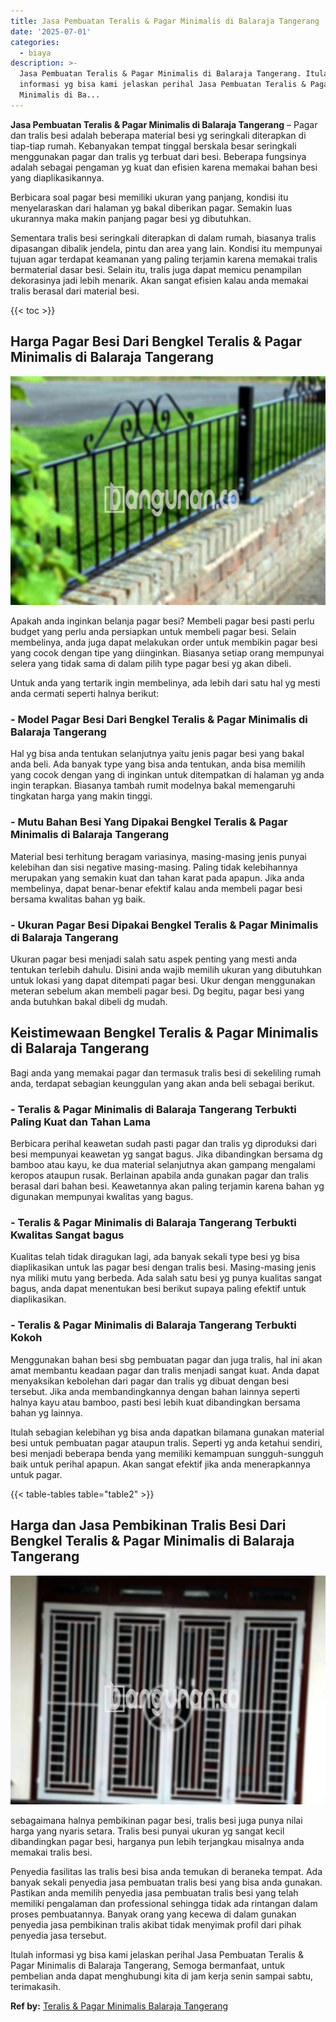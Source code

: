 ```yaml
---
title: Jasa Pembuatan Teralis & Pagar Minimalis di Balaraja Tangerang
date: '2025-07-01'
categories:
  - biaya
description: >-
  Jasa Pembuatan Teralis & Pagar Minimalis di Balaraja Tangerang. Itulah
  informasi yg bisa kami jelaskan perihal Jasa Pembuatan Teralis & Pagar
  Minimalis di Ba...
---
```


**Jasa Pembuatan Teralis & Pagar Minimalis di Balaraja Tangerang** – Pagar dan tralis besi adalah beberapa material besi yg seringkali diterapkan di tiap-tiap rumah. Kebanyakan tempat tinggal berskala besar seringkali menggunakan pagar dan tralis yg terbuat dari besi. Beberapa fungsinya adalah sebagai pengaman yg kuat dan efisien karena memakai bahan besi yang diaplikasikannya.

Berbicara soal pagar besi memiliki ukuran yang panjang, kondisi itu menyelaraskan dari halaman yg bakal diberikan pagar. Semakin luas ukurannya maka makin panjang pagar besi yg dibutuhkan.

Sementara tralis besi seringkali diterapkan di dalam rumah, biasanya tralis dipasangan dibalik jendela, pintu dan area yang lain. Kondisi itu mempunyai tujuan agar terdapat keamanan yang paling terjamin karena memakai tralis bermaterial dasar besi. Selain itu, tralis juga dapat memicu penampilan dekorasinya jadi lebih menarik. Akan sangat efisien kalau anda memakai tralis berasal dari material besi.

{{< toc >}}

## Harga Pagar Besi Dari Bengkel Teralis & Pagar Minimalis di Balaraja Tangerang

![Jasa Pembuatan Teralis & Pagar Minimalis di Balaraja Tangerang](/images/pagar-minimalis-murah-35.png)

Apakah anda inginkan belanja pagar besi? Membeli pagar besi pasti perlu budget yang perlu anda persiapkan untuk membeli pagar besi. Selain membelinya, anda juga dapat melakukan order untuk membikin pagar besi yang cocok dengan tipe yang diinginkan. Biasanya setiap orang mempunyai selera yang tidak sama di dalam pilih type pagar besi yg akan dibeli.

Untuk anda yang tertarik ingin membelinya, ada lebih dari satu hal yg mesti anda cermati seperti halnya berikut:
### \- Model Pagar Besi Dari Bengkel Teralis & Pagar Minimalis di Balaraja Tangerang

Hal yg bisa anda tentukan selanjutnya yaitu jenis pagar besi yang bakal anda beli. Ada banyak type yang bisa anda tentukan, anda bisa memilih yang cocok dengan yang di inginkan untuk ditempatkan di halaman yg anda ingin terapkan. Biasanya tambah rumit modelnya bakal memengaruhi tingkatan harga yang makin tinggi.

### \- Mutu Bahan Besi Yang Dipakai Bengkel Teralis & Pagar Minimalis di Balaraja Tangerang

Material besi terhitung beragam variasinya, masing-masing jenis punyai kelebihan dan sisi negative masing-masing. Paling tidak kelebihannya merupakan yang semakin kuat dan tahan karat pada apapun. Jika anda membelinya, dapat benar-benar efektif kalau anda membeli pagar besi bersama kwalitas bahan yg baik.

### \- Ukuran Pagar Besi Dipakai Bengkel Teralis & Pagar Minimalis di Balaraja Tangerang

Ukuran pagar besi menjadi salah satu aspek penting yang mesti anda tentukan terlebih dahulu. Disini anda wajib memilih ukuran yang dibutuhkan untuk lokasi yang dapat ditempati pagar besi. Ukur dengan menggunakan meteran sebelum akan membeli pagar besi. Dg begitu, pagar besi yang anda butuhkan bakal dibeli dg mudah.

## Keistimewaan Bengkel Teralis & Pagar Minimalis di Balaraja Tangerang

Bagi anda yang memakai pagar dan termasuk tralis besi di sekeliling rumah anda, terdapat sebagian keunggulan yang akan anda beli sebagai berikut.

### \- Teralis & Pagar Minimalis di Balaraja Tangerang Terbukti Paling Kuat dan Tahan Lama

Berbicara perihal keawetan sudah pasti pagar dan tralis yg diproduksi dari besi mempunyai keawetan yg sangat bagus. Jika dibandingkan bersama dg bamboo atau kayu, ke dua material selanjutnya akan gampang mengalami keropos ataupun rusak. Berlainan apabila anda gunakan pagar dan tralis berasal dari bahan besi. Keawetannya akan paling terjamin karena bahan yg digunakan mempunyai kwalitas yang bagus.

### \- Teralis & Pagar Minimalis di Balaraja Tangerang Terbukti Kwalitas Sangat bagus

Kualitas telah tidak diragukan lagi, ada banyak sekali type besi yg bisa diaplikasikan untuk las pagar besi dengan tralis besi. Masing-masing jenis nya miliki mutu yang berbeda. Ada salah satu besi yg punya kualitas sangat bagus, anda dapat menentukan besi berikut supaya paling efektif untuk diaplikasikan.

### \- Teralis & Pagar Minimalis di Balaraja Tangerang Terbukti Kokoh

Menggunakan bahan besi sbg pembuatan pagar dan juga tralis, hal ini akan amat membantu keadaan pagar dan tralis menjadi sangat kuat. Anda dapat menyaksikan kebolehan dari pagar dan tralis yg dibuat dengan besi tersebut. Jika anda membandingkannya dengan bahan lainnya seperti halnya kayu atau bamboo, pasti besi lebih kuat dibandingkan bersama bahan yg lainnya.

Itulah sebagian kelebihan yg bisa anda dapatkan bilamana gunakan material besi untuk pembuatan pagar ataupun tralis. Seperti yg anda ketahui sendiri, besi menjadi beberapa benda yang memiliki kemampuan sungguh-sungguh baik untuk perihal apapun. Akan sangat efektif jika anda menerapkannya untuk pagar.

{{< table-tables table="table2" >}}

## Harga dan Jasa Pembikinan Tralis Besi Dari Bengkel Teralis & Pagar Minimalis di Balaraja Tangerang

![Jasa Pembuatan Teralis & Pagar Minimalis di Balaraja Tangerang](/images/teralis-minimalis-murah-17.png)

sebagaimana halnya pembikinan pagar besi, tralis besi juga punya nilai harga yang nyaris setara. Tralis besi punyai ukuran yg sangat kecil dibandingkan pagar besi, harganya pun lebih terjangkau misalnya anda memakai tralis besi.

Penyedia fasilitas las tralis besi bisa anda temukan di beraneka tempat. Ada banyak sekali penyedia jasa pembuatan tralis besi yang bisa anda gunakan. Pastikan anda memilih penyedia jasa pembuatan tralis besi yang telah memiliki pengalaman dan professional sehingga tidak ada rintangan dalam proses pembuatannya. Banyak orang yang kecewa di dalam gunakan penyedia jasa pembikinan tralis akibat tidak menyimak profil dari pihak penyedia jasa tersebut.

Itulah informasi yg bisa kami jelaskan perihal Jasa Pembuatan Teralis & Pagar Minimalis di Balaraja Tangerang, Semoga bermanfaat, untuk pembelian anda dapat menghubungi kita di jam kerja senin sampai sabtu, terimakasih.

**Ref by:** [Teralis & Pagar Minimalis Balaraja Tangerang](https://id.wikipedia.org/wiki/Teralis)
